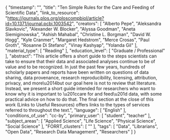 {
    "timestamp": "",
    "title": "Ten Simple Rules for the Care and Feeding of Scientific Data",
    "link_to_resource": "https://journals.plos.org/ploscompbiol/article?id=10.1371/journal.pcbi.1003542",
    "creators": [
        "Alberto Pepe",
        "Aleksandra Slavkovic",
        "Alexander W. Blocker",
        "Alyssa Goodman",
        "Aneta Siemiginowska",
        "Ashish Mahabal",
        "Christine L. Borgman",
        "David W. Hogg",
        "Kyle Cranmer",
        "Margaret Hedstrom",
        "Merce Crosas",
        "Paul Groth",
        "Rosanne Di Stefano",
        "Vinay Kashyap",
        "Yolanda Gil"
    ],
    "material_type": [
        "Reading"
    ],
    "education_level": [
        "Graduate / Professional"
    ],
    "abstract": "This article offers a short guide to the steps scientists can take to ensure that their data and associated analyses continue to be of value and to be recognized. In just the past few years, hundreds of scholarly papers and reports have been written on questions of data sharing, data provenance, research reproducibility, licensing, attribution, privacy, and more\u2014but our goal here is not to review that literature. Instead, we present a short guide intended for researchers who want to know why it is important to \u201ccare for and feed\u201d data, with some practical advice on how to do that. The final section at the close of this work (Links to Useful Resources) offers links to the types of services referred to throughout the text.",
    "language": [
        "English"
    ],
    "conditions_of_use": "cc-by",
    "primary_user": [
        "student",
        "teacher"
    ],
    "subject_areas": [
        "Applied Science",
        "Life Science",
        "Physical Science",
        "Social Science"
    ],
    "FORRT_clusters": [
        ""
    ],
    "tags": [
        "Data",
        "Librarians",
        "Open Data",
        "Research Data Management",
        "Researchers"
    ]
}